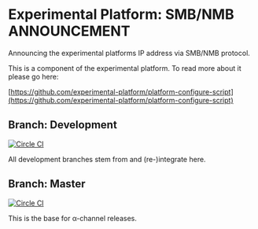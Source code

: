 # Experimental Platform: SMB/NMB ANNOUNCEMENT

Announcing the experimental platforms IP address via SMB/NMB protocol.

This is a component of the experimental platform. To read more about it please go here:

[https://github.com/experimental-platform/platform-configure-script](https://github.com/experimental-platform/platform-configure-script)

## Branch: Development

[![Circle CI](https://circleci.com/gh/experimental-platform/platform-hostname-smb.svg?style=svg&circle-token=bd5e1495572d71fa80bd95fe8c75097662d3402a)](https://circleci.com/gh/experimental-platform/platform-hostname-smb)

All development branches stem from and (re-)integrate here.

## Branch: Master

[![Circle CI](https://circleci.com/gh/experimental-platform/platform-hostname-smb/tree/master.svg?style=svg&circle-token=bd5e1495572d71fa80bd95fe8c75097662d3402a)](https://circleci.com/gh/experimental-platform/platform-hostname-smb/tree/master)

This is the base for &alpha;-channel releases.
